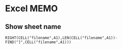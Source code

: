 # Excel MEMO

## Show sheet name

```VBA
RIGHT(CELL("filename",A1),LEN(CELL("filename",A1))-FIND("]",CELL("filename",A1)))
```
